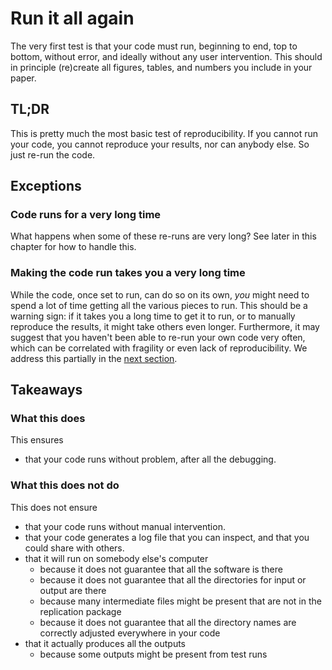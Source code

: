 # Run it all again

The very first test is that your code must run, beginning to end, top to bottom, without error, and ideally without any user intervention. This should in principle (re)create all figures, tables, and numbers you include in your paper. 

## TL;DR

This is pretty much the most basic test of reproducibility. If you cannot run your code, you cannot reproduce your results, nor can anybody else. So just re-run the code.

## Exceptions

### Code runs for a very long time

What happens when some of these re-runs are very long? See later in this chapter for how to handle this.

### Making the code run takes you a very long time

While the code, once set to run, can do so on its own, *you* might need to spend a lot of time getting all the various pieces to run. This should be a warning sign: if it takes you a long time to get it to run, or to manually reproduce the results, it might take others even longer. Furthermore, it may suggest that you haven't been able to re-run your own code very often, which can be correlated with fragility or even lack of reproducibility. We address this partially in the [next section](hands-off-running).

## Takeaways

### What this does

This ensures

- that your code runs without problem, after all the debugging.

### What this does not do

This does not ensure


- that your code runs without manual intervention.
- that your code generates a log file that you can inspect, and that you could share with others.
- that it will run on somebody else's computer
  - because it does not guarantee that all the software is there
  - because it does not guarantee that all the directories for input or output are there
  - because many intermediate files might be present that are not in the replication package
  - because it does not guarantee that all the directory names are correctly adjusted everywhere in your code
- that it actually produces all the outputs
  - because some outputs might be present from test runs